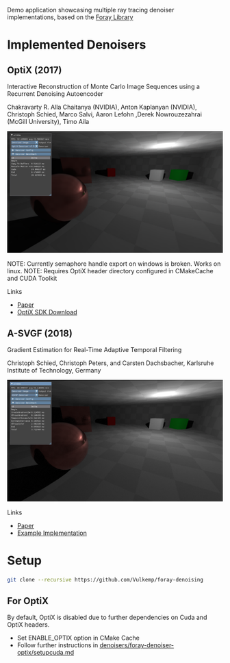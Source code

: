 Demo application showcasing multiple ray tracing denoiser implementations, based on the [Foray Library](https://github.com/Vulkemp/foray)

# Implemented Denoisers
## OptiX (2017)

Interactive Reconstruction of Monte Carlo Image Sequences using a Recurrent Denoising Autoencoder

Chakravarty R. Alla Chaitanya (NVIDIA), Anton Kaplanyan (NVIDIA), Christoph Schied, Marco Salvi, Aaron Lefohn ,Derek Nowrouzezahrai (McGill University), Timo Aila

![OptiXImg](./images/OptiX.png)

NOTE: Currently semaphore handle export on windows is broken. Works on linux.
NOTE: Requires OptiX header directory configured in CMakeCache and CUDA Toolkit

Links
* [Paper](https://research.nvidia.com/publication/2017-07_interactive-reconstruction-monte-carlo-image-sequences-using-recurrent)
* [OptiX SDK Download](https://developer.nvidia.com/designworks/optix/download)

## A-SVGF (2018)
Gradient Estimation for Real-Time Adaptive Temporal Filtering

Christoph Schied, Christoph Peters, and Carsten Dachsbacher, Karlsruhe Institute of Technology, Germany

![ASvgfImg](./images/A-SVGF.png)

Links
* [Paper](https://cg.ivd.kit.edu/publications/2018/adaptive_temporal_filtering/adaptive_temporal_filtering.pdf)
* [Example Implementation](https://cg.ivd.kit.edu/publications/2018/adaptive_temporal_filtering/a_svgf.zip)

# Setup
```sh
git clone --recursive https://github.com/Vulkemp/foray-denoising
```
## For OptiX
By default, OptiX is disabled due to further dependencies on Cuda and OptiX headers.
* Set ENABLE_OPTIX option in CMake Cache
* Follow further instructions in [denoisers/foray-denoiser-optix/setupcuda.md](./denoisers/foray-denoiser-optix/setupcuda.md)
